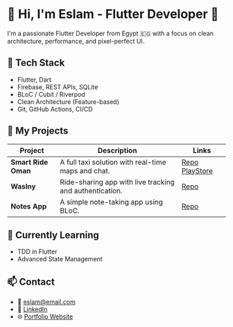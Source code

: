 # 👋 Hi, I'm Eslam - Flutter Developer 💙

I'm a passionate Flutter Developer from Egypt 🇪🇬 with a focus on clean architecture, performance, and pixel-perfect UI.

## 🚀 Tech Stack
- Flutter, Dart
- Firebase, REST APIs, SQLite
- BLoC / Cubit / Riverpod
- Clean Architecture (Feature-based)
- Git, GitHub Actions, CI/CD

## 📱 My Projects

| Project | Description | Links |
|--------|-------------|-------|
| **Smart Ride Oman** | A full taxi solution with real-time maps and chat. | [Repo](link) [PlayStore](link) |
| **Waslny** | Ride-sharing app with live tracking and authentication. | [Repo](link) |
| **Notes App** | A simple note-taking app using BLoC. | [Repo](link) |

## 🧠 Currently Learning
- TDD in Flutter
- Advanced State Management

## 📫 Contact
- 📧 eslam@email.com
- 💼 [LinkedIn](https://linkedin.com/in/eslam)
- 🌐 [Portfolio Website](https://yourname.github.io)

